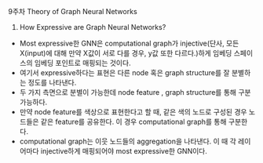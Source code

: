 9주차 Theory of Graph Neural Networks

1. How Expressive are Graph Neural Networks? 
- Most expressive한 GNN은 computational graph가 injective(단사, 모든 X(input)에 대해 만약 X값이 서로 다를 경우, y값 또한 다르다.)하게 임베딩 스페이스의 임베딩 포인트로 매핑되는 것이다.
- 여기서 expressive하다는 표현은 다른 node 혹은 graph structure를 잘 분별하는 정도를 나타낸다. 
- 두 가지 측면으로 분별이 가능한데 node feature , graph structure를 통해 구분 가능하다. 
- 만약 node feature를 색상으로 표현한다고 할 때, 같은 색의 노드로 구성된 경우 노드들은 같은 feature를 공유한다. 이 경우 computational graph를 통해 구분한다.
- computational graph는 이웃 노드들의 aggregation을 나타낸다. 이 때 각 레이어마다 injective하게 매핑되어야 most expressive한 GNN이다. 
